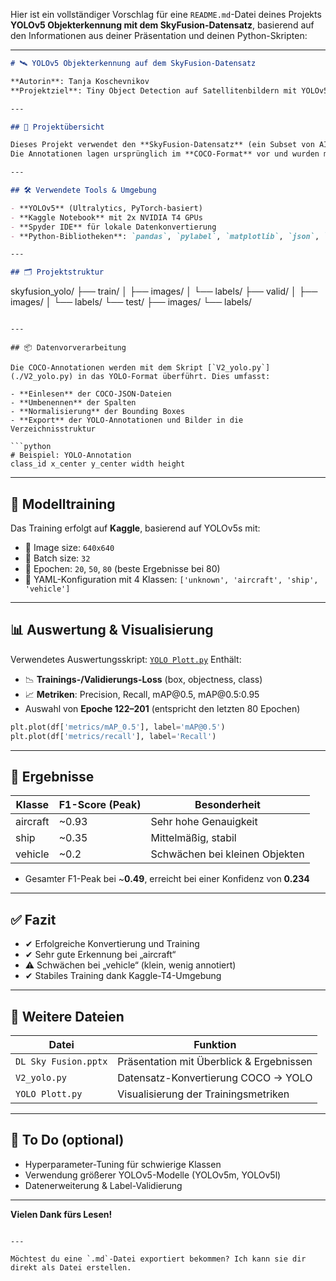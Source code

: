 Hier ist ein vollständiger Vorschlag für eine `README.md`-Datei deines Projekts **YOLOv5 Objekterkennung mit dem SkyFusion-Datensatz**, basierend auf den Informationen aus deiner Präsentation und deinen Python-Skripten:

---

```markdown
# 🛰️ YOLOv5 Objekterkennung auf dem SkyFusion-Datensatz

**Autorin**: Tanja Koschevnikov  
**Projektziel**: Tiny Object Detection auf Satellitenbildern mit YOLOv5

---

## 📁 Projektübersicht

Dieses Projekt verwendet den **SkyFusion-Datensatz** (ein Subset von AI-TOD v2 und Airbus Aircraft Detection), um ein YOLOv5-Modell für die Erkennung von Objekten wie Flugzeuge, Schiffe und Fahrzeuge zu trainieren.  
Die Annotationen lagen ursprünglich im **COCO-Format** vor und wurden mit **pylabel** in das **YOLO-Format** konvertiert.

---

## 🛠️ Verwendete Tools & Umgebung

- **YOLOv5** (Ultralytics, PyTorch-basiert)
- **Kaggle Notebook** mit 2x NVIDIA T4 GPUs
- **Spyder IDE** für lokale Datenkonvertierung
- **Python-Bibliotheken**: `pandas`, `pylabel`, `matplotlib`, `json`, `shutil`

---

## 🗂️ Projektstruktur

```

skyfusion\_yolo/
├── train/
│   ├── images/
│   └── labels/
├── valid/
│   ├── images/
│   └── labels/
└── test/
├── images/
└── labels/

````

---

## 📦 Datenvorverarbeitung

Die COCO-Annotationen werden mit dem Skript [`V2_yolo.py`](./V2_yolo.py) in das YOLO-Format überführt. Dies umfasst:

- **Einlesen** der COCO-JSON-Dateien
- **Umbenennen** der Spalten
- **Normalisierung** der Bounding Boxes
- **Export** der YOLO-Annotationen und Bilder in die Verzeichnisstruktur

```python
# Beispiel: YOLO-Annotation
class_id x_center y_center width height
````

---

## 🧠 Modelltraining

Das Training erfolgt auf **Kaggle**, basierend auf YOLOv5s mit:

* 📸 Image size: `640x640`
* 🔁 Batch size: `32`
* 🧮 Epochen: `20`, `50`, `80` (beste Ergebnisse bei 80)
* 📂 YAML-Konfiguration mit 4 Klassen: `['unknown', 'aircraft', 'ship', 'vehicle']`

---

## 📊 Auswertung & Visualisierung

Verwendetes Auswertungsskript: [`YOLO Plott.py`](./YOLO%20Plott.py)
Enthält:

* 📉 **Trainings-/Validierungs-Loss** (box, objectness, class)
* 📈 **Metriken**: Precision, Recall, mAP\@0.5, mAP\@0.5:0.95
* Auswahl von **Epoche 122–201** (entspricht den letzten 80 Epochen)

```python
plt.plot(df['metrics/mAP_0.5'], label='mAP@0.5')
plt.plot(df['metrics/recall'], label='Recall')
```

---

## 🧪 Ergebnisse

| Klasse   | F1-Score (Peak) | Besonderheit                   |
| -------- | --------------- | ------------------------------ |
| aircraft | \~0.93          | Sehr hohe Genauigkeit          |
| ship     | \~0.35          | Mittelmäßig, stabil            |
| vehicle  | \~0.2           | Schwächen bei kleinen Objekten |

* Gesamter F1-Peak bei \~**0.49**, erreicht bei einer Konfidenz von **0.234**

---

## ✅ Fazit

* ✔ Erfolgreiche Konvertierung und Training
* ✔ Sehr gute Erkennung bei „aircraft“
* ⚠ Schwächen bei „vehicle“ (klein, wenig annotiert)
* ✔ Stabiles Training dank Kaggle-T4-Umgebung

---

## 📎 Weitere Dateien

| Datei                | Funktion                                 |
| -------------------- | ---------------------------------------- |
| `DL Sky Fusion.pptx` | Präsentation mit Überblick & Ergebnissen |
| `V2_yolo.py`         | Datensatz-Konvertierung COCO → YOLO      |
| `YOLO Plott.py`      | Visualisierung der Trainingsmetriken     |

---

## 📌 To Do (optional)

* Hyperparameter-Tuning für schwierige Klassen
* Verwendung größerer YOLOv5-Modelle (YOLOv5m, YOLOv5l)
* Datenerweiterung & Label-Validierung

---

**Vielen Dank fürs Lesen!**

```

---

Möchtest du eine `.md`-Datei exportiert bekommen? Ich kann sie dir direkt als Datei erstellen.
```
